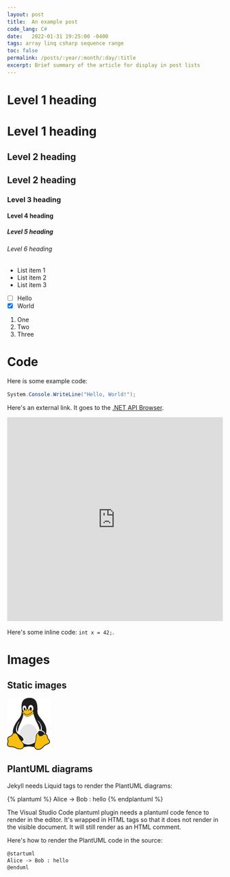 ```yaml
---
layout: post
title:  An example post
code_lang: C#
date:   2022-01-31 19:25:00 -0400
tags: array linq csharp sequence range
toc: false
permalink: /posts/:year/:month/:day/:title
excerpt: Brief summary of the article for display in post lists
---
```


Level 1 heading
=================

# Level 1 heading

Level 2 heading
---------------
## Level 2 heading

### Level 3 heading

#### Level 4 heading

##### Level 5 heading

###### Level 6 heading 

- List item 1
- List item 2
- List item 3

- [ ] Hello
- [X] World

1. One
2. Two
3. Three



# Code

Here is some example code:

```csharp
System.Console.WriteLine("Hello, World!");
```

Here's an external link. It goes to the [.NET API Browser][dotnet-api-browser]. 

<iframe width="100%" height="475" src="https://dotnetfiddle.net/Widget/RMjFg2" frameborder="0"></iframe>

<!--
// This is the code shown in dotnetfiddle.net. It's here so I have access to the code shown in dotnetfiddle in case I want or need to use a different tool.

System.Console.WriteLine("Hello, World!");
-->

Here's some inline code: `int x = 42;`.


Images
======

Static images
-------------

![Tux, the Linux mascot](/assets/images/tux.png)

PlantUML diagrams
-----------------

Jekyll needs Liquid tags to render the PlantUML diagrams:

{% plantuml %}
Alice -> Bob : hello
{% endplantuml %}

The Visual Studio Code plantuml plugin needs a plantuml code fence to render in the editor. It's wrapped in HTML tags so that it does not render in the visible document. It will still render as an HTML comment.

<!--
```plantuml
@startuml
Alice -> Bob : hello
@enduml
```
-->

Here's how to render the PlantUML code in the source:

```plantumlcode
@startuml
Alice -> Bob : hello
@enduml
```

[dotnet-api-browser]: https://docs.microsoft.com/en-us/dotnet/api/
